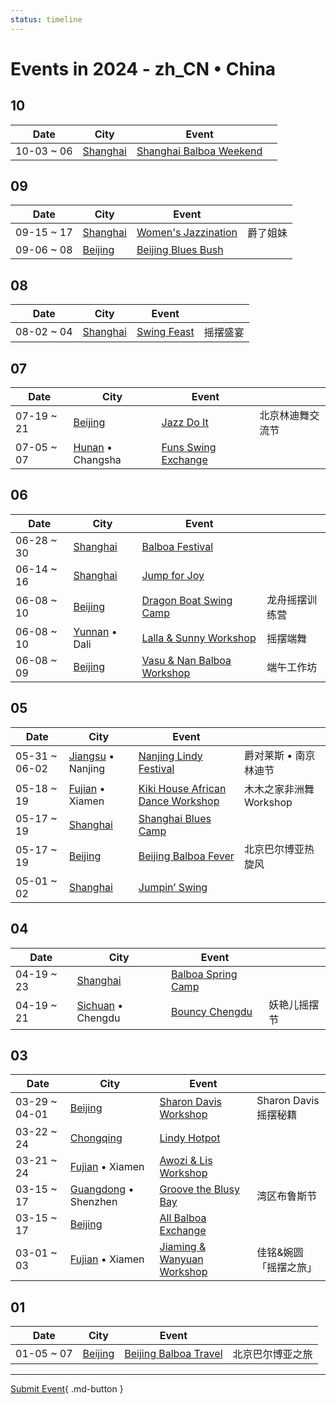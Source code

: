 ```yaml
---
status: timeline
---
```


# Events in 2024 - zh_CN • China

## 10

| Date | City | Event | |
| --- | --- | --- | --- |
| 10-03 ~ 06 | [Shanghai](Shanghai.md) | [Shanghai Balboa Weekend](shanghai-balboa-weekend.md) |  |

## 09

| Date | City | Event | |
| --- | --- | --- | --- |
| 09-15 ~ 17 | [Shanghai](Shanghai.md) | [Women's Jazzination](womens-jazzination.md) | 爵了姐妹 |
| 09-06 ~ 08 | [Beijing](Beijing.md) | [Beijing Blues Bush](beijing-blues-bush.md) |  |

## 08

| Date | City | Event | |
| --- | --- | --- | --- |
| 08-02 ~ 04 | [Shanghai](Shanghai.md) | [Swing Feast](swing-feast.md) | 摇摆盛宴 |

## 07

| Date | City | Event | |
| --- | --- | --- | --- |
| 07-19 ~ 21 | [Beijing](Beijing.md) | [Jazz Do It](jazz-do-it.md) | 北京林迪舞交流节 |
| 07-05 ~ 07 | [Hunan](Hunan.md) • Changsha | [Funs Swing Exchange](funs-swing-exchange.md) |  |

## 06

| Date | City | Event | |
| --- | --- | --- | --- |
| 06-28 ~ 30 | [Shanghai](Shanghai.md) | [Balboa Festival](balboa-festival.md) |  |
| 06-14 ~ 16 | [Shanghai](Shanghai.md) | [Jump for Joy](jump-for-joy.md) |  |
| 06-08 ~ 10 | [Beijing](Beijing.md) | [Dragon Boat Swing Camp](dragon-boat-swing-camp.md) | 龙舟摇摆训练营 |
| 06-08 ~ 10 | [Yunnan](Yunnan.md) • Dali | [Lalla & Sunny Workshop](dali-lalla-n-sunny-workshop.md) | 摇摆端舞 |
| 06-08 ~ 09 | [Beijing](Beijing.md) | [Vasu & Nan Balboa Workshop](vasu-n-nan-balboa-workshop.md) | 端午工作坊 |

## 05

| Date | City | Event | |
| --- | --- | --- | --- |
| 05-31 ~ 06-02 | [Jiangsu](Jiangsu.md) • Nanjing | [Nanjing Lindy Festival](nanjing-lindy-festival.md) | 爵对莱斯 • 南京林迪节 |
| 05-18 ~ 19 | [Fujian](Fujian.md) • Xiamen | [Kiki House African Dance Workshop](xiamen-kiki-house-african-dance-workshop.md) | 木木之家非洲舞 Workshop |
| 05-17 ~ 19 | [Shanghai](Shanghai.md) | [Shanghai Blues Camp](shanghai-blues-camp.md) |  |
| 05-17 ~ 19 | [Beijing](Beijing.md) | [Beijing Balboa Fever](beijing-balboa-fever.md) | 北京巴尔博亚热旋风 |
| 05-01 ~ 02 | [Shanghai](Shanghai.md) | [Jumpin’ Swing](jumping-swing.md) |  |

## 04

| Date | City | Event | |
| --- | --- | --- | --- |
| 04-19 ~ 23 | [Shanghai](Shanghai.md) | [Balboa Spring Camp](balboa-spring-camp.md) |  |
| 04-19 ~ 21 | [Sichuan](Sichuan.md) • Chengdu | [Bouncy Chengdu](bouncy-chengdu.md) | 妖艳儿摇摆节 |

## 03

| Date | City | Event | |
| --- | --- | --- | --- |
| 03-29 ~ 04-01 | [Beijing](Beijing.md) | [Sharon Davis Workshop](beijing-sharon-davis-workshop.md) | Sharon Davis 摇摆秘籍 |
| 03-22 ~ 24 | [Chongqing](Chongqing.md) | [Lindy Hotpot](lindy-hotpot.md) |  |
| 03-21 ~ 24 | [Fujian](Fujian.md) • Xiamen | [Awozi & Lis Workshop](xiamen-awozi-n-lis-workshop.md) |  |
| 03-15 ~ 17 | [Guangdong](Guangdong.md) • Shenzhen | [Groove the Blusy Bay](groove-the-blusy-bay.md) | 湾区布鲁斯节 |
| 03-15 ~ 17 | [Beijing](Beijing.md) | [All Balboa Exchange](all-balboa-exchange.md) |  |
| 03-01 ~ 03 | [Fujian](Fujian.md) • Xiamen | [Jiaming & Wanyuan Workshop](xiamen-jiaming-n-wanyuan-workshop.md) | 佳铭&婉圆「摇摆之旅」 |

## 01

| Date | City | Event | |
| --- | --- | --- | --- |
| 01-05 ~ 07 | [Beijing](Beijing.md) | [Beijing Balboa Travel](beijing-balboa-travel.md) | 北京巴尔博亚之旅 |

---

[Submit Event](https://github.com/swingdance/events/issues/new?assignees=&labels=add+event&projects=&template=02-add_entity.yml&title=Add%20Event%3A%20zh_CN%20%E2%80%A2%20%3CName%3E&region=zh_CN&province=&city=&org_id=){ .md-button }
